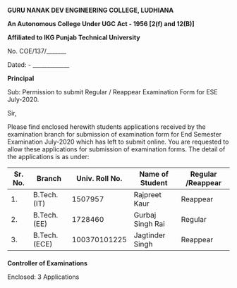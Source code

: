 **GURU NANAK DEV ENGINEERING COLLEGE, LUDHIANA**

**An Autonomous College Under UGC Act - 1956 [2(f) and 12(B)]**

**Affiliated to IKG Punjab Technical University**

No. COE/137/\_\_\_\_\_\_\_ 

Dated: - \_\_\_\_\_\_\_\_\_\_\_\_\_



**Principal**

Sub: Permission to submit Regular / Reappear Examination Form for ESE July-2020.

Sir,

Please find enclosed herewith students applications received by the examination branch for submission of examination form for End Semester Examination July-2020 which has left to submit online. You are requested to allow these applications for submission of examination forms. The detail of the applications is as under:



| **Sr. No.** | **Branch**    | **Univ. Roll No.** | **Name of Student** | **Regular /Reappear** |
| ----------- | ------------- | ------------------ | ------------------- | --------------------- |
| 1.          | B.Tech. (IT)  | 1507957            | Rajpreet Kaur       | Reappear              |
| 2.          | B.Tech. (EE)  | 1728460            | Gurbaj Singh Rai    | Regular               |
| 3.          | B.Tech. (ECE) | 100370101225       | Jagtinder Singh     | Reappear              |

#### 



**Controller of Examinations**

Enclosed: 3 Applications

